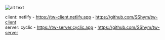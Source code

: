 ![alt text](https://res.cloudinary.com/dotmufoiy/image/upload/v1680038374/kuzpy49kewu4mlvm1ap4.png "Optional title")

client: netlify - https://tw-client.netlify.app - https://github.com/SShym/tw-client<br>
server: cyclic - https://tw-server.cyclic.app - https://github.com/SShym/tw-server
